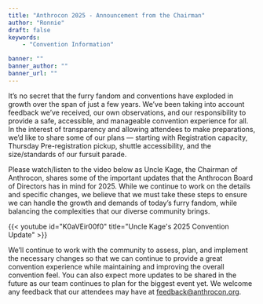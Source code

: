 ```yaml
---
title: "Anthrocon 2025 - Announcement from the Chairman"
author: "Ronnie"
draft: false
keywords:
    - "Convention Information"

banner: ""
banner_author: ""
banner_url: ""
---
```


It’s no secret that the furry fandom and conventions have exploded in growth over the span of just a few years. We’ve been taking into account feedback we’ve received, our own observations, and our responsibility to provide a safe, accessible, and manageable convention experience for all. In the interest of transparency and allowing attendees to make preparations, we’d like to share some of our plans — starting with Registration capacity, Thursday Pre-registration pickup, shuttle accessibility, and the size/standards of our fursuit parade.

Please watch/listen to the video below as Uncle Kage, the Chairman of Anthrocon, shares some of the important updates that the Anthrocon Board of Directors has in mind for 2025. While we continue to work on the details and specific changes, we believe that we must take these steps to ensure we can handle the growth and demands of today’s furry fandom, while balancing the complexities that our diverse community brings.

{{< youtube id="K0aVEir00f0" title="Uncle Kage's 2025 Convention Update" >}}

We’ll continue to work with the community to assess, plan, and implement the necessary changes so that we can continue to provide a great convention experience while maintaining and improving the overall convention feel. You can also expect more updates to be shared in the future as our team continues to plan for the biggest event yet. We welcome any feedback that our attendees may have at <feedback@anthrocon.org>.
